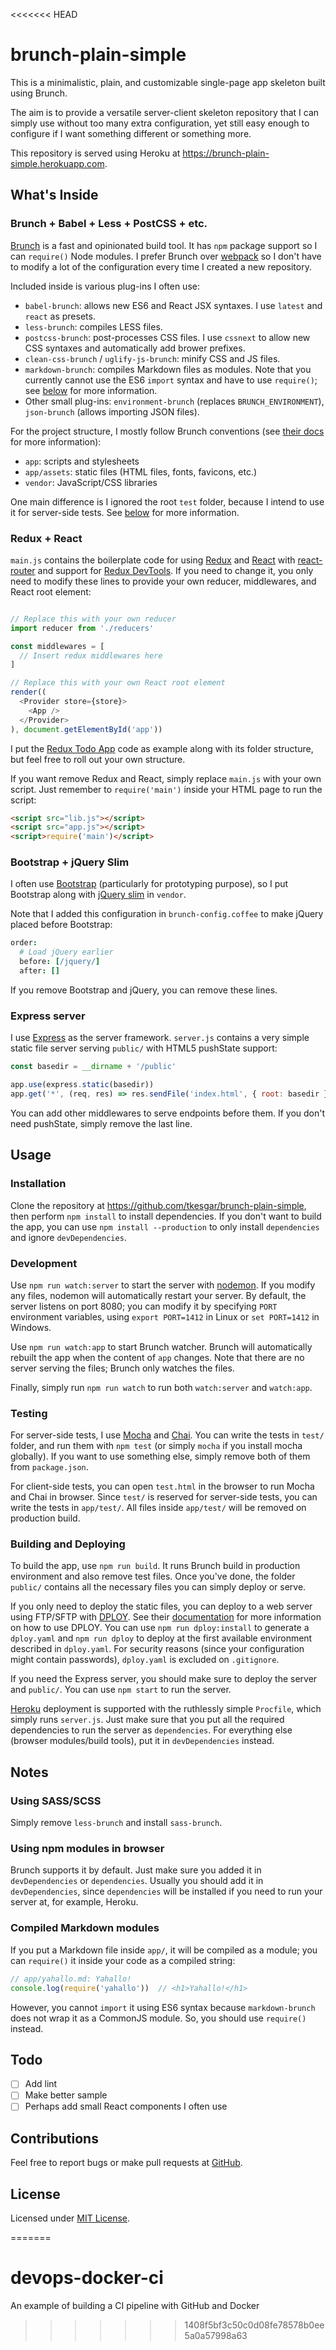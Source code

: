 <<<<<<< HEAD
# brunch-plain-simple

This is a minimalistic, plain, and customizable single-page app skeleton built using Brunch.

The aim is to provide a versatile server-client skeleton repository that I can simply use without too many extra configuration, yet still easy enough to configure if I want something different or something more.

This repository is served using Heroku at https://brunch-plain-simple.herokuapp.com.

## What's Inside

### Brunch + Babel + Less + PostCSS + etc.

[Brunch][brunch] is a fast and opinionated build tool. It has `npm` package support so I can `require()` Node modules. I prefer Brunch over [webpack][webpack] so I don't have to modify a lot of the configuration every time I created a new repository.

Included inside is various plug-ins I often use:
 - `babel-brunch`: allows new ES6 and React JSX syntaxes. I use `latest` and `react` as presets.
 - `less-brunch`: compiles LESS files.
 - `postcss-brunch`: post-processes CSS files. I use `cssnext` to allow new CSS syntaxes and automatically add brower prefixes.
 - `clean-css-brunch` / `uglify-js-brunch`: minify CSS and JS files.
 - `markdown-brunch`: compiles Markdown files as modules. Note that you currently cannot use the ES6 `import` syntax and have to use `require()`; see [below](#notes) for more information.
 - Other small plug-ins: `environment-brunch` (replaces `BRUNCH_ENVIRONMENT`), `json-brunch` (allows importing JSON files).

For the project structure, I mostly follow Brunch conventions (see [their docs][brunch-docs] for more information):
 - `app`: scripts and stylesheets
 - `app/assets`: static files (HTML files, fonts, favicons, etc.)
 - `vendor`: JavaScript/CSS libraries

One main difference is I ignored the root `test` folder, because I intend to use it for server-side tests. See [below](#testing) for more information.

### Redux + React

`main.js` contains the boilerplate code for using [Redux][redux] and [React][react] with [react-router][react-router] and support for [Redux DevTools][redux-devtools]. If you need to change it, you only need to modify these lines to provide your own reducer, middlewares, and React root element:

```js

// Replace this with your own reducer
import reducer from './reducers'

const middlewares = [
  // Insert redux middlewares here
]

// Replace this with your own React root element
render((
  <Provider store={store}>
    <App />
  </Provider>
), document.getElementById('app'))
```

I put the [Redux Todo App][redux-todo] code as example along with its folder structure, but feel free to roll out your own structure.

If you want remove Redux and React, simply replace `main.js` with your own script. Just remember to `require('main')` inside your HTML page to run the script:

```html
<script src="lib.js"></script>
<script src="app.js"></script>
<script>require('main')</script>
```

### Bootstrap + jQuery Slim

I often use [Bootstrap][bootstrap] (particularly for prototyping purpose), so I put Bootstrap along with [jQuery slim][jquery] in `vendor`.

Note that I added this configuration in `brunch-config.coffee` to make jQuery placed before Bootstrap:

```coffee
order:
  # Load jQuery earlier
  before: [/jquery/]
  after: []
```

If you remove Bootstrap and jQuery, you can remove these lines.

### Express server

I use [Express][express] as the server framework. `server.js` contains a very simple static file server serving `public/` with HTML5 pushState support:

```js
const basedir = __dirname + '/public'

app.use(express.static(basedir))
app.get('*', (req, res) => res.sendFile('index.html', { root: basedir }))
```

You can add other middlewares to serve endpoints before them. If you don't need pushState, simply remove the last line.

## Usage

### Installation

Clone the repository at https://github.com/tkesgar/brunch-plain-simple, then perform `npm install` to install dependencies. If you don't want to build the app, you can use `npm install --production` to only install `dependencies` and ignore `devDependencies`.

### Development

Use `npm run watch:server` to start the server with [nodemon]. If you modify any files, nodemon will automatically restart your server. By default, the server listens on port 8080; you can modify it by specifying `PORT` environment variables, using `export PORT=1412` in Linux or `set PORT=1412` in Windows.

Use `npm run watch:app` to start Brunch watcher. Brunch will automatically rebuilt the app when the content of `app` changes. Note that there are no server serving the files; Brunch only watches the files.

Finally, simply run `npm run watch` to run both `watch:server` and `watch:app`.

### Testing

For server-side tests, I use [Mocha][mocha] and [Chai][chai]. You can write the tests in `test/` folder, and run them with `npm test` (or simply `mocha` if you install mocha globally). If you want to use something else, simply remove both of them from `package.json`.

For client-side tests, you can open `test.html` in the browser to run Mocha and Chai in browser. Since `test/` is reserved for server-side tests, you can write the tests in `app/test/`. All files inside `app/test/` will be removed on production build.

### Building and Deploying

To build the app, use `npm run build`. It runs Brunch build in production environment and also remove test files. Once you've done, the folder `public/` contains all the necessary files you can simply deploy or serve.

If you only need to deploy the static files, you can deploy to a web server using FTP/SFTP with [DPLOY][dploy]. See their [documentation][dploy-docs] for more information on how to use DPLOY. You can use `npm run dploy:install` to generate a `dploy.yaml` and `npm run dploy` to deploy at the first available environment described in `dploy.yaml`. For security reasons (since your configuration might contain passwords), `dploy.yaml` is excluded on `.gitignore`.

If you need the Express server, you should make sure to deploy the server and `public/`. You can use `npm start` to run the server.

[Heroku][heroku] deployment is supported with the ruthlessly simple `Procfile`, which simply runs `server.js`. Just make sure that you put all the required dependencies to run the server as `dependencies`. For everything else (browser modules/build tools), put it in `devDependencies` instead.

## Notes

### Using SASS/SCSS

Simply remove `less-brunch` and install `sass-brunch`.

### Using npm modules in browser

Brunch supports it by default. Just make sure you added it in `devDependencies` or `dependencies`. Usually you should add it in `devDependencies`, since `dependencies` will be installed if you need to run your server at, for example, Heroku.

### Compiled Markdown modules

If you put a Markdown file inside `app/`, it will be compiled as a module; you can `require()` it inside your code as a compiled string:

```js
// app/yahallo.md: Yahallo!
console.log(require('yahallo'))  // <h1>Yahallo!</h1>
```

However, you cannot `import` it using ES6 syntax because `markdown-brunch` does not wrap it as a CommonJS module. So, you should use `require()` instead.

## Todo

 - [ ] Add lint
 - [ ] Make better sample
 - [ ] Perhaps add small React components I often use

## Contributions

Feel free to report bugs or make pull requests at [GitHub][issues].

## License

Licensed under [MIT License](LICENSE).

[brunch]: http://brunch.io/
[webpack]: https://webpack.github.io/
[brunch-docs]: http://brunch.io/docs/config
[redux]: http://redux.js.org/
[react]: https://facebook.github.io/react/
[react-router]: https://github.com/ReactTraining/react-router
[redux-devtools]: https://zalmoxisus.github.io/redux-devtools-extension/
[redux-todo]: http://redux.js.org/docs/basics/ExampleTodoList.html
[bootstrap]: https://getbootstrap.com/
[jquery]: https://jquery.com/
[express]: http://expressjs.com/
[nodemon]: https://github.com/remy/nodemon
[mocha]: https://mochajs.org/
[chai]: http://chaijs.com/
[dploy]: https://leanmeanfightingmachine.github.io/dploy/
[dploy-docs]: https://github.com/LeanMeanFightingMachine/dploy
[heroku]: https://dashboard.heroku.com/
[issues]: https://github.com/tkesgar/brunch-plain-simple/issues
=======
# devops-docker-ci
An example of building a CI pipeline with GitHub and Docker
>>>>>>> 1408f5bf3c50c0d08fe78578b0ee5a0a57998a63
